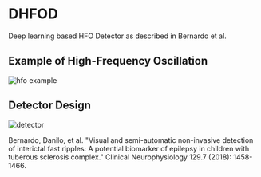 # DHFOD
Deep learning based HFO Detector as described in Bernardo et al. 


## Example of High-Frequency Oscillation
![hfo example](https://github.com/dbernardo05/blob/master/DHFOD/hfo_example_small.jpeg)


## Detector Design
![detector](https://github.com/dbernardo05/blob/master/DHFOD/nn_diagram.png)


Bernardo, Danilo, et al. "Visual and semi-automatic non-invasive detection of interictal fast ripples: A potential biomarker of epilepsy in children with tuberous sclerosis complex." Clinical Neurophysiology 129.7 (2018): 1458-1466.
